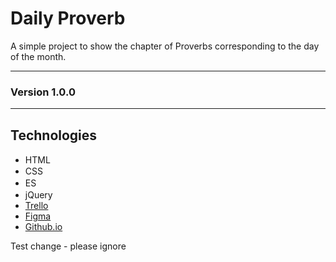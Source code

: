 # Daily Proverb

A simple project to show the chapter of Proverbs corresponding to the day of the month.

---
### Version 1.0.0
---

## Technologies

- HTML<img src="https://www.w3.org/html/logo/downloads/HTML5_Logo_256.png" height="15"/>
- CSS<img src="https://upload.wikimedia.org/wikipedia/commons/thumb/d/d5/CSS3_logo_and_wordmark.svg/2000px-CSS3_logo_and_wordmark.svg.png" height="15"/>
- ES<img src="https://devstickers.com/assets/img/pro/fhtr.png" height="16"/>
- jQuery<img src="https://uploads.toptal.io/blog/category/logo/40/jquery.png" height="16">
- [Trello](https://trello.com/b/cXNQW3Xa)
- [Figma](https://www.figma.com/file/e2J8TgDHHUSscVRhIKLwXBx5/Proverbs-Project)
- [Github.io](https://brocier.github.io/daily-proverb/)

Test change - please ignore